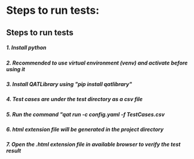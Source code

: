 # Steps to run tests:
## Steps to run tests
##### 1. Install python
##### 2. Recommended to use virtual environment (venv) and activate before using it
##### 3. Install QATLibrary using "pip install qatlibrary"
##### 4. Test cases are under the test directory as a csv file
##### 5. Run the command "qat run -c config.yaml -f TestCases.csv
##### 6. html extension file will be generated in the project directory
##### 7. Open the .html extension file in available browser to verify the test result
